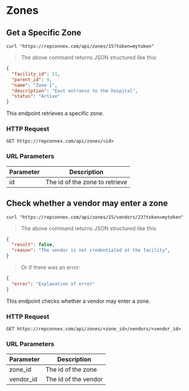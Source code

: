 # Zones

## Get a Specific Zone

```shell
curl "https://repconnex.com/api/zones/15?token=mytoken"
```

> The above command returns JSON structured like this:

```json
{
  "facility_id": 11,
  "parent_id": 9,
  "name": "Zone 1",
  "description": "East entrance to the hospital",
  "status": "Active"
}
```

This endpoint retrieves a specific zone.

### HTTP Request

`GET https://repconnex.com/api/zones/<id>`

### URL Parameters

Parameter | Description
--------- | -----------
id | The id of the zone to retrieve

## Check whether a vendor may enter a zone

```shell
curl "https://repconnex.com/api/zones/15/vendors/23?token=mytoken"
```

> The above command returns JSON structured like this:

```json
{
  "result": false,
  "reason": "The vendor is not credentialed at the facility",
}
```

> Or if there was an error:

```json
{
  "error": "Explanation of error"
}
```

This endpoint checks whether a vendor may enter a zone.

### HTTP Request

`GET https://repconnex.com/api/zones/<zone_id>/vendors/<vendor_id>`

### URL Parameters

Parameter | Description
--------- | -----------
zone_id | The id of the zone
vendor_id | The id of the vendor
